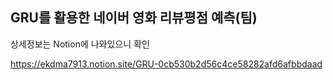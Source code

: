 ## GRU를 활용한 네이버 영화 리뷰평점 예측(팀)

상세정보는 Notion에 나와있으니 확인

https://ekdma7913.notion.site/GRU-0cb530b2d56c4ce58282afd6afbbdaad
